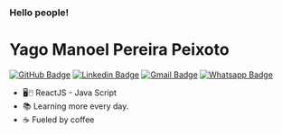 ### Hello people!

# [](https://github.com/yagompeixoto)  Yago Manoel Pereira Peixoto 

[![GitHub Badge](https://img.shields.io/badge/%3E-GitHub-black?style=flat&logo=github)](https://github.com/yagompeixoto)  [![Linkedin Badge](https://img.shields.io/badge/%3E-Linkedin-blue?style=flat&logo=linkedin)](https://www.linkedin.com/in/yago-manoel-peixoto-3843551b2/)  [![Gmail Badge](https://img.shields.io/badge/%3E-Gmail-red?style=flat&logo=gmail)](mailto:yagohalo@gmail.com)  [![Whatsapp Badge](https://img.shields.io/badge/%3E-Whatsapp-green?style=flat&logo=whatsapp)](https://api.whatsapp.com/send?phone=5522999652352&text=Ol%C3%A1!)

-  🖥️🖱️ ReactJS - Java Script 
-  📚 Learning more every day.
-  ☕ Fueled by coffee
